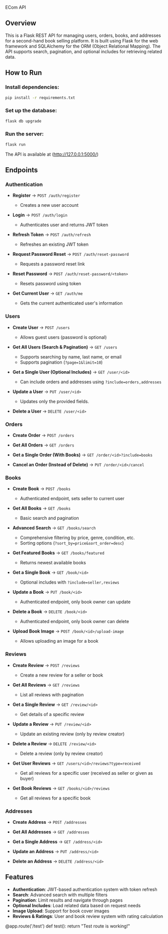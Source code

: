 ECom API
## Overview

This is a Flask REST API for managing users, orders, books, and addresses for a second-hand book selling platform. It is built using Flask for the web framework and SQLAlchemy for the ORM (Object Relational Mapping). The API supports search, pagination, and optional includes for retrieving related data.

## How to Run

### Install dependencies:

```bash
pip install -r requirements.txt
```

### Set up the database:

```bash
flask db upgrade
```

### Run the server:

```bash
flask run
```

The API is available at (http://127.0.0.1:5000/)

## Endpoints

### Authentication

- **Register** → `POST /auth/register`
  - Creates a new user account

- **Login** → `POST /auth/login`
  - Authenticates user and returns JWT token

- **Refresh Token** → `POST /auth/refresh`
  - Refreshes an existing JWT token

- **Request Password Reset** → `POST /auth/reset-password`
  - Requests a password reset link

- **Reset Password** → `POST /auth/reset-password/<token>`
  - Resets password using token

- **Get Current User** → `GET /auth/me`
  - Gets the current authenticated user's information

### Users

- **Create User** → `POST /users`
    - Allows guest users (password is optional)

- **Get All Users (Search & Pagination)** → `GET /users`
    - Supports searching by name, last name, or email
    - Supports pagination (`?page=1&limit=10`)

- **Get a Single User (Optional Includes)** → `GET /user/<id>`
    - Can include orders and addresses using `?include=orders,addresses`

- **Update a User** → `PUT /user/<id>`
    - Updates only the provided fields.

- **Delete a User** → `DELETE /user/<id>`

### Orders

- **Create Order** → `POST /orders`

- **Get All Orders** → `GET /orders`

- **Get a Single Order (With Books)** → `GET /order/<id>?include=books`

- **Cancel an Order (Instead of Delete)** → `PUT /order/<id>/cancel`

### Books

- **Create Book** → `POST /books`
    - Authenticated endpoint, sets seller to current user

- **Get All Books** → `GET /books`
    - Basic search and pagination

- **Advanced Search** → `GET /books/search`
    - Comprehensive filtering by price, genre, condition, etc.
    - Sorting options (`?sort_by=price&sort_order=desc`)

- **Get Featured Books** → `GET /books/featured`
    - Returns newest available books

- **Get a Single Book** → `GET /book/<id>`
    - Optional includes with `?include=seller,reviews`

- **Update a Book** → `PUT /book/<id>`
    - Authenticated endpoint, only book owner can update

- **Delete a Book** → `DELETE /book/<id>`
    - Authenticated endpoint, only book owner can delete

- **Upload Book Image** → `POST /book/<id>/upload-image`
    - Allows uploading an image for a book

### Reviews

- **Create Review** → `POST /reviews`
    - Create a new review for a seller or book

- **Get All Reviews** → `GET /reviews`
    - List all reviews with pagination

- **Get a Single Review** → `GET /review/<id>`
    - Get details of a specific review

- **Update a Review** → `PUT /review/<id>`
    - Update an existing review (only by review creator)

- **Delete a Review** → `DELETE /review/<id>`
    - Delete a review (only by review creator) 

- **Get User Reviews** → `GET /users/<id>/reviews?type=received`
    - Get all reviews for a specific user (received as seller or given as buyer)

- **Get Book Reviews** → `GET /books/<id>/reviews`
    - Get all reviews for a specific book

### Addresses

- **Create Address** → `POST /addresses`

- **Get All Addresses** → `GET /addresses`

- **Get a Single Address** → `GET /address/<id>`

- **Update an Address** → `PUT /address/<id>`

- **Delete an Address** → `DELETE /address/<id>`

## Features

- **Authentication**: JWT-based authentication system with token refresh
- **Search**: Advanced search with multiple filters
- **Pagination**: Limit results and navigate through pages
- **Optional Includes**: Load related data based on request needs
- **Image Upload**: Support for book cover images
- **Reviews & Ratings**: User and book review system with rating calculation

@app.route('/test')
def test():
    return "Test route is working!"